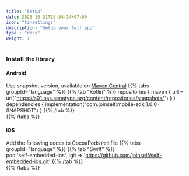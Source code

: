 ```yaml
---
title: "Setup"
date: 2023-10-31T13:34:14+07:00
icon: "ti-settings"
description: "Setup your Self app"
type : "docs"
weight: 1
---
```


### Install the library
#### Android
<!--
Add the following codes to gradle configuration.
{{% tabs groupId="language" %}}
    {{% tab "Kotlin" %}}
    repositories {
	  mavenCentral()
	}
	dependencies {
	  implementation("com.joinself:mobile-sdk:1.0.0")
	}
    {{% /tab %}}    
{{% /tabs %}}
-->

Use snapshot version, available on [Maven Central](https://s01.oss.sonatype.org/content/repositories/snapshots/com/joinself/)
{{% tabs groupId="language" %}}
    {{% tab "Kotlin" %}}
    repositories {
	  maven { url = uri("https://s01.oss.sonatype.org/content/repositories/snapshots/") }
	}
	dependencies {
	  implementation("com.joinself:mobile-sdk:1.0.0-SNAPSHOT")
	}
    {{% /tab %}}    
{{% /tabs %}}



#### iOS
Add the following codes to CocoaPods `Pod` file
{{% tabs groupId="language" %}}
    {{% tab "Swift" %}}      
      pod 'self-embedded-ios', :git => 'https://github.com/joinself/self-embedded-ios.git'
    {{% /tab %}}    
{{% /tabs %}}
